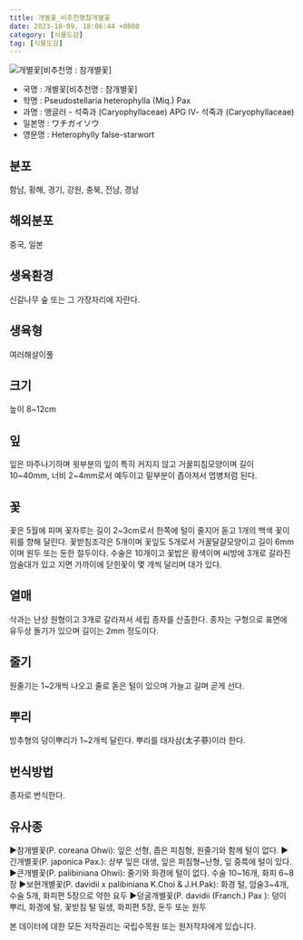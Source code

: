```yaml
---
title: 개별꽃_비추천명참개별꽃
date: 2023-10-09, 18:06:44 +0800
category: [식물도감]
tag: [식물도감]
---
```




![개별꽃[비추천명 : 참개별꽃]](http://www.nature.go.kr/fileUpload/plants/basic/Caryophyllaceae/Pseudostellaria/19766/19766_20160726152737299files_th2.jpg)
- 국명 : 개별꽃[비추천명 : 참개별꽃]
- 학명 : Pseudostellaria heterophylla (Miq.) Pax
- 과명 : 앵글러 - 석죽과 (Caryophyllaceae) APG Ⅳ- 석죽과 (Caryophyllaceae)
- 일본명 : ワチガイソウ
- 영문명 : Heterophylly false-starwort


## 분포
함남, 황해, 경기, 강원, 충북, 전남, 경남
## 해외분포
중국, 일본
## 생육환경
신갈나무 숲 또는 그 가장자리에 자란다.
## 생육형
여러해살이풀
## 크기
높이 8~12cm
## 잎
잎은 마주나기하며 윗부분의 잎이 특히 커지지 않고 거꿀피침모양이며 길이 10~40mm, 너비 2~4mm로서 예두이고 밑부분이 좁아져서 엽병처럼 된다.
## 꽃
꽃은 5월에 피며 꽃자루는 길이 2~3cm로서 한쪽에 털이 줄지어 돋고 1개의 백색 꽃이 위를 향해 달린다. 꽃받침조각은 5개이며 꽃잎도 5개로서 거꿀달걀모양이고 길이 6mm이며 원두 또는 둔한 절두이다. 수술은 10개이고 꽃밥은 황색이며 씨방에 3개로 갈라진 암술대가 있고 지면 가까이에 닫힌꽃이 몇 개씩 달리며 대가 있다.
## 열매
삭과는 난상 원형이고 3개로 갈라져서 세립 종자를 산출한다. 종자는 구형으로 표면에 유두상 돌기가 있으며 길이는 2mm 정도이다.
## 줄기
원줄기는 1~2개씩 나오고 줄로 돋은 털이 있으며 가늘고 길며 곧게 선다.
## 뿌리
방추형의 덩이뿌리가 1~2개씩 달린다. 뿌리를 태자삼(太子蔘)이라 한다.
## 번식방법
종자로 번식한다.
## 유사종
▶참개별꽃(P. coreana Ohwi): 잎은 선형, 좁은 피침형, 원줄기와 함께 털이 없다.▶긴개별꽃(P. japonica Pax.): 상부 잎은 대생, 잎은 피침형~난형, 잎 중륵에 털이 있다.▶큰개별꽃(P. palibiniana Ohwi): 줄기와 화경에 털이 없다. 수술 10~16개, 화피 6~8장▶보현개별꽃(P. davidii x palibiniana K.Choi & J.H.Pak): 화경 털, 암술3~4개, 수술 5개, 화피편 5장으로 약한 요두▶덩굴개별꽃(P. davidii (Franch.) Pax ): 덩이 뿌리, 화경에 털, 꽃받침 털 밀생, 화피편 5장, 둔두 또눈 원두






본 데이터에 대한 모든 저작권리는 국립수목원 또는 원저작자에게 있습니다.
